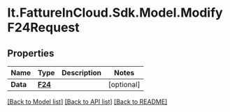 # It.FattureInCloud.Sdk.Model.ModifyF24Request

## Properties

Name | Type | Description | Notes
------------ | ------------- | ------------- | -------------
**Data** | [**F24**](F24.md) |  | [optional] 

[[Back to Model list]](../../README.md#documentation-for-models) [[Back to API list]](../../README.md#documentation-for-api-endpoints) [[Back to README]](../../README.md)

